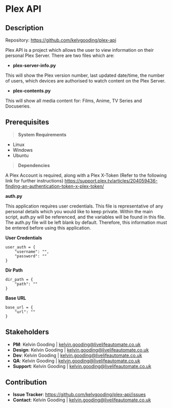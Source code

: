 # Plex API

## Description

Repository: https://github.com/kelvgooding/plex-api

Plex API is a project which allows the user to view information on their personal Plex Server. There are two files which are:

- **plex-server-info.py**

This will show the Plex version number, last updated date/time, the number of users, which devices are authorised to watch content on the Plex Server.

- **plex-contents.py**

This will show all media content for: Films, Anime, TV Series and Docuseries.

## Prerequisites

> **System Requirements**

- Linux
- Windows
- Ubuntu

> **Dependencies**

A Plex Account is required, along with a Plex X-Token (Refer to the following link for further instructions) https://support.plex.tv/articles/204059436-finding-an-authentication-token-x-plex-token/

**auth.py**

This application requires user credentials. This file is representative of any personal details which you would like to keep private.
Within the main script, auth.py will be referenced, and the variables will be found in this file.
The auth.py file will be left blank by default. Therefore, this information must be entered before using this application.

**User Credentials**

```
user_auth = {
    "username": "",
    "password": ""
}
```

**Dir Path**

```
dir_path = {
    "path": ""
}
```

**Base URL**

```
base_url = {
    "url": ""
}
```

## Stakeholders

- **PM**: Kelvin Gooding | [kelvin.gooding@livelifeautomate.co.uk](kelvin.gooding@livelifeautomate.co.uk)
- **Design**: Kelvin Gooding | [kelvin.gooding@livelifeautomate.co.uk](kelvin.gooding@livelifeautomate.co.uk)
- **Dev**: Kelvin Gooding | [kelvin.gooding@livelifeautomate.co.uk](kelvin.gooding@livelifeautomate.co.uk)
- **QA**: Kelvin Gooding | [kelvin.gooding@livelifeautomate.co.uk](kelvin.gooding@livelifeautomate.co.uk)
- **Support**: Kelvin Gooding | [kelvin.gooding@livelifeautomate.co.uk](kelvin.gooding@livelifeautomate.co.uk)

## Contribution

- **Issue Tracker**: https://github.com/kelvgooding/plex-api/issues
- **Contact**: Kelvin Gooding | [kelvin.gooding@livelifeautomate.co.uk](kelvin.gooding@livelifeautomate.co.uk)
